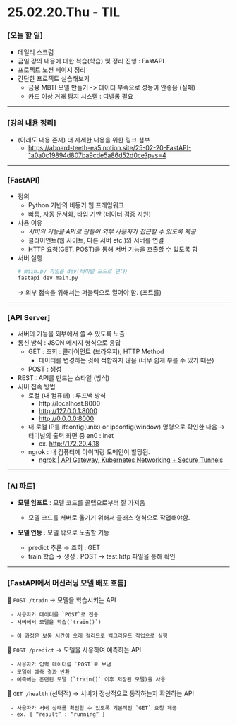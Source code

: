 # 25.02.20.Thu - TIL

### [오늘 할 일]

- 데일리 스크럼
- 금일 강의 내용에 대한 복습(학습) 및 정리 진행 : FastAPI
- 프로젝트 노션 페이지 정리
- 간단한 프로젝트 실습해보기
     - 금융 MBTI 모델 만들기 -> 데이터 부족으로 성능이 안좋음 (실패)
     - 카드 이상 거래 탐지 시스템 : 디벨롭 필요

---

### [강의 내용 정리]

- (아래도 내용 존재) 더 자세한 내용을 위한 링크 첨부
     - https://aboard-teeth-ea5.notion.site/25-02-20-FastAPI-1a0a0c19894d807ba9cde5a86d52d0ce?pvs=4

---

### [FastAPI]

- 정의
     - Python 기반의 비동기 웹 프레임워크
     - 빠름, 자동 문서화, 타입 기반 (데이터 검증 지원)
- 사용 이유
     - *서버의 기능을 API로 만들어 외부 사용자가 접근할 수 있도록 제공*
     - 클라이언트(웹 사이트, 다른 서버 etc.)와 서버를 연결
     - HTTP 요청(GET, POST)을 통해 서버 기능을 호출할 수 있도록 함
- 서버 실행
     ```python
     # main.py 파일을 dev(터미널 모드로 연다)
     fastapi dev main.py
     ```
     → 외부 접속을 위해서는 퍼블릭으로 열어야 함. (포트를)

---

### [API Server]

- 서버의 기능을 외부에서 쓸 수 있도록 노출
- 통신 방식 : JSON 메시지 형식으로 응답
    - GET : 조회 : 클라이언트 (브라우저), HTTP Method
        - 데이터를 변경하는 것에 적합하지 않음 (너무 쉽게 부를 수 있기 때문)
    - POST : 생성
- REST : API를 만드는 스타일 (방식)
- 서버 접속 방법
     - 로컬 (내 컴퓨터) : 루프백 방식
          - http://localhost:8000
          - http://127.0.0.1:8000
          - http://0.0.0.0:8000
     - 내 로컬 IP를 ifconfig(unix) or ipconfig(window) 명령으로 확인한 다음 → 터미널의 출력 화면 중 en0 : inet
          - ex. http://172.20.4.18
     - ngrok : 내 컴퓨터에 아이피랑 도메인이 할당됨.
         - [ngrok | API Gateway, Kubernetes Networking + Secure Tunnels](https://ngrok.com/)

---

### [AI 파트]

- **모델 임포트** : 모델 코드를 콜랩으로부터 잘 가져옴
    - 모델 코드를 서버로 옮기기 위해서 클래스 형식으로 작업해야함.

- **모델 연동** : 모델 밖으로 노출할 기능
    - predict 추론 → 조회 : GET
    - train 학습 → 생성 : POST → test.http 파일을 통해 확인
 
---

### [FastAPI에서 머신러닝 모델 배포 흐름]

📌 `POST /train` → 모델을 학습시키는 API

     - 사용자가 데이터를 `POST`로 전송
     - 서버에서 모델을 학습(`train()`)
    
     → 이 과정은 보통 시간이 오래 걸리므로 백그라운드 작업으로 실행
    

📌 `POST /predict` → 모델을 사용하여 예측하는 API

     - 사용자가 입력 데이터를 `POST`로 보냄
     - 모델이 예측 결과 반환
     - 예측에는 훈련된 모델 (`train()` 이후 저장된 모델)을 사용

📌 `GET /health` (선택적) → 서버가 정상적으로 동작하는지 확인하는 API

     - 사용자가 서버 상태를 확인할 수 있도록 기본적인 `GET` 요청 제공
     - ex. { “result” : “running” }


